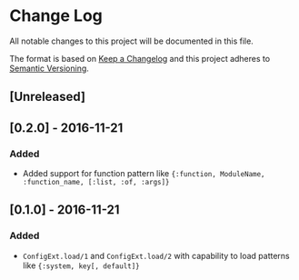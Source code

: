 # Change Log

All notable changes to this project will be documented in this file.

The format is based on [Keep a Changelog](http://keepachangelog.com/) and this project adheres to [Semantic Versioning](http://semver.org/).

## [Unreleased]

## [0.2.0] - 2016-11-21
### Added
- Added support for function pattern like `{:function, ModuleName, :function_name, [:list, :of, :args]}`

## [0.1.0] - 2016-11-21
### Added
- `ConfigExt.load/1` and `ConfigExt.load/2` with capability to load patterns like `{:system, key[, default]}`
